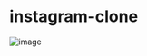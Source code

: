# instagram-clone

![image](https://user-images.githubusercontent.com/58525009/107784413-c30b1880-6d8e-11eb-9eaf-712a5a2e8055.png)
